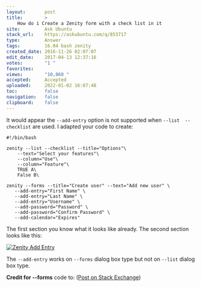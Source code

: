 ```yaml
---
layout:       post
title:        >
    How do i Create a Zenity form with a check list in it
site:         Ask Ubuntu
stack_url:    https://askubuntu.com/q/853717
type:         Answer
tags:         16.04 bash zenity
created_date: 2016-11-26 02:07:07
edit_date:    2017-04-13 12:37:16
votes:        "1 "
favorites:    
views:        "10,860 "
accepted:     Accepted
uploaded:     2022-01-02 16:07:48
toc:          false
navigation:   false
clipboard:    false
---
```


It would appear the `--add-entry` option is not supported when `--list  --checklist` are used. I adapted your code to create:

``` 
#!/bin/bash

zenity --list --checklist --title="Options"\
    --text="Select your features"\
    --column="Use"\
    --column="Feature"\
    TRUE A\
    False B\

zenity --forms --title="Create user" --text="Add new user" \
   --add-entry="First Name" \
   --add-entry="Last Name" \
   --add-entry="Username" \
   --add-password="Password" \
   --add-password="Confirm Password" \
   --add-calendar="Expires"

```

The first section you know what it looks like already. The second section looks like this:

[![Zenity Add Entry][1]][1]

The `--add-entry` works on `--forms` dialog box type but not on `--list` dialog box type.

**Credit for --forms** code to: ([Post on Stack Exchange][2])


  [1]: https://i.stack.imgur.com/Yq6c4.png
  [2]: https://unix.stackexchange.com/questions/103277/how-do-i-create-a-dialog-with-multiple-text-fields-using-zenity
